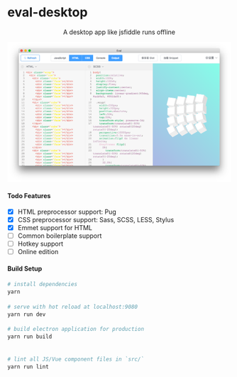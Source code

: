 # eval-desktop

<div align="center">A desktop app like jsfiddle runs offline</div>
<p align="center">
  <img width="" src="https://github.com/codertx/eval-desktop/raw/master/demo.png">
</p>

#### Todo Features

- [x] HTML preprocessor support: Pug
- [x] CSS preprocessor support: Sass, SCSS, LESS, Stylus
- [x] Emmet support for HTML
- [ ] Common boilerplate support
- [ ] Hotkey support
- [ ] Online edition

#### Build Setup

``` bash
# install dependencies
yarn

# serve with hot reload at localhost:9080
yarn run dev

# build electron application for production
yarn run build


# lint all JS/Vue component files in `src/`
yarn run lint

```
